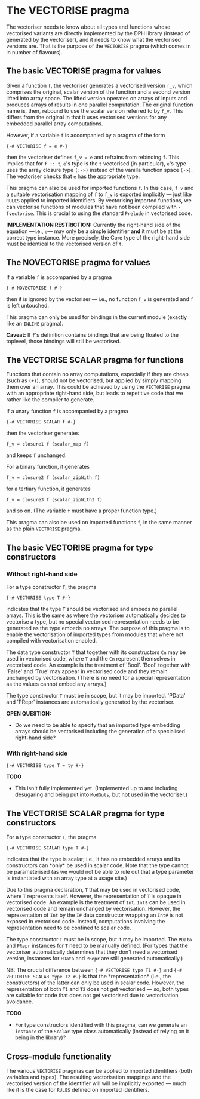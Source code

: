 # The VECTORISE pragma


The vectoriser needs to know about all types and functions whose vectorised variants are directly implemented by the DPH library (instead of generated by the vectoriser), and it needs to know what the vectorised versions are.  That is the purpose of the `VECTORISE` pragma (which comes in in number of flavours).

## The basic VECTORISE pragma for values


Given a function `f`, the vectoriser generates a vectorised version `f_v`, which comprises the original, scalar version of the function and a second version lifted into array space.  The lifted version operates on arrays of inputs and produces arrays of results in one parallel computation.  The original function name is, then, rebound to use the scalar version referred to by `f_v`.  This differs from the original in that it uses vectorised versions for any embedded parallel array computations.


However, if a variable `f` is accompanied by a pragma of the form

```wiki
{-# VECTORISE f = e #-}
```


then the vectoriser defines `f_v = e` and refrains from rebinding `f`.  This implies that for `f :: t`, `e`'s type is the `t` vectorised (in particular), `e`'s type uses the array closure type `(:->)` instead of the vanilla function space `(->)`.  The vectoriser checks that `e` has the appropriate type.


This pragma can also be used for imported functions `f`.  In this case, `f_v` and a suitable vectorisation mapping of `f` to `f_v` is exported implicitly — just like `RULES` applied to imported identifiers.  By vectorising imported functions, we can vectorise functions of modules that have not been compiled with `-fvectorise`.  This is crucial to using the standard `Prelude` in vectorised code.

**IMPLEMENTATION RESTRICTION:** Currently the right-hand side of the equation —i.e., `e`— may only be a simple identifier **and** it must be at the correct type instance.  More precisely, the Core type of the right-hand side must be identical to the vectorised version of `t`.

## The NOVECTORISE pragma for values


If a variable `f` is accompanied by a pragma

```wiki
{-# NOVECTORISE f #-}
```


then it is ignored by the vectoriser — i.e., no function `f_v` is generated and `f` is left untouched.


This pragma can only be used for bindings in the current module (exactly like an `INLINE` pragma).

**Caveat:** If `f`'s definition contains bindings that are being floated to the toplevel, those bindings will still be vectorised.

## The VECTORISE SCALAR pragma for functions


Functions that contain no array computations, especially if they are cheap (such as `(+)`), should not be vectorised, but applied by simply mapping them over an array.  This could be achieved by using the `VECTORISE` pragma with an appropriate right-hand side, but leads to repetitive code that we rather like the compiler to generate.


If a unary function `f` is accompanied by a pragma

```wiki
{-# VECTORISE SCALAR f #-}
```


then the vectoriser generates 

```wiki
f_v = closure1 f (scalar_map f)
```


and keeps `f` unchanged.


For a binary function, it generates

```wiki
f_v = closure2 f (scalar_zipWith f)
```


for a tertiary function, it generates

```wiki
f_v = closure3 f (scalar_zipWith3 f)
```


and so on.  (The variable `f` must have a proper function type.)


This pragma can also be used on imported functions `f`, in the same manner as the plain `VECTORISE` pragma.

## The basic VECTORISE pragma for type constructors

### Without right-hand side


For a type constructor `T`, the pragma

```wiki
{-# VECTORISE type T #-}
```


indicates that the type `T` should be vectorised and embeds no parallel arrays.  This is the same as where the vectoriser automatically decides to vectorise a type, but no special vectorised representation needs to be generated as the type embeds no arrays.  The purpose of this pragma is to enable the vectorisation of imported types from modules that where not compiled with vectorisation enabled.


The data type constructor `T` that together with its constructors `Cn` may be used in vectorised code, where `T` and the `Cn` represent themselves in vectorised code. An example is the treatment of 'Bool'.  'Bool' together with 'False' and 'True' may appear in vectorised code and they remain unchanged by vectorisation.  (There is no need for a special representation as the values cannot embed any arrays.)


The type constructor `T` must be in scope, but it may be imported.  'PData' and 'PRepr' instances are automatically generated by the vectoriser.

**OPEN QUESTION:**

- Do we need to be able to specify that an imported type embedding arrays should be vectorised including the generation of a specialised right-hand side?

### With right-hand side

```wiki
{-# VECTORISE type T = ty #-}
```

**TODO**

- This isn't fully implemented yet.  (Implemented up to and including desugaring and being put into `ModGuts`, but not used in the vectoriser.)

## The VECTORISE SCALAR pragma for type constructors


For a type constructor `T`, the pragma

```wiki
{-# VECTORISE SCALAR type T #-}
```


indicates that the type is scalar; i.e., it has no embedded arrays and its constructors can \*only\* be used in scalar code.  Note that the type cannot be parameterised (as we would not be able to rule out that a type parameter is instantiated with an array type at a usage site.)


Due to this pragma declaration, `T` that may be used in vectorised code, where `T` represents itself.  However, the representation of `T` is opaque in vectorised code. An example is the treatment of `Int`.  `Int`s can be used in vectorised code and remain unchanged by vectorisation.  However, the representation of `Int` by the `I#` data constructor wrapping an `Int#` is not exposed in vectorised code.  Instead, computations involving the representation need to be confined to scalar code.


The type constructor `T` must be in scope, but it may be imported.  The `PData` and `PRepr` instances for `T` need to be manually defined.  (For types that the vectoriser automatically determines that they don't need a vectorised version, instances for `PData` and `PRepr` are still generated automatically.)


NB: The crucial difference between `{-# VECTORISE type T1 #-}` and `{-# VECTORISE SCALAR type T2 #-}` is that the \*representation\* (i.e., the constructors) of the latter can only be used in scalar code. However, the representation of both `T1` and `T2` does not get vectorised — so, both types are suitable for code that does not get vectorised due to vectorisation avoidance.

**TODO**

- For type constructors identified with this pragma, can we generate an `instance` of the `Scalar` type class automatically (instead of relying on it being in the library)?

## Cross-module functionality


The various `VECTORISE` pragmas can be applied to imported identifiers (both variables and types).  The resulting vectorisation mappings and the vectorised version of the identifier will will be implicitly exported — much like it is the case for `RULES` defined on imported identifiers.
